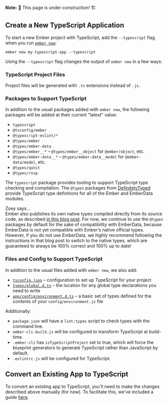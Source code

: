 **Note:** 🚧 This page is under construction! 🏗️

## Create a New TypeScript Application

To start a new Ember project with TypeScript, add the `--typescript` flag when you run [`ember new`][ember-new]:

```shell
ember new my-typescript-app --typescript
```

Using the `--typescript` flag changes the output of `ember new` in a few ways:

### TypeScript Project Files

Project files will be generated with `.ts` extensions instead of `.js`.

### Packages to Support TypeScript

In addition to the usual packages added with `ember new`, the following packages will be added at their current "latest" value:

- `typescript`
- `@tsconfig/ember`
- `@typescript-eslint/*`
- `@types/ember`
- `@types/ember-data`
- `@types/ember__*` – `@types/ember__object` for `@ember/object`, etc.
- `@types/ember-data__*` – `@types/ember-data__model` for `@ember-data/model`, etc.
- `@types/qunit`
- `@types/rsvp`

The `typescript` package provides tooling to support TypeScript type checking and compilation. The `@types` packages from [DefinitelyTyped] provide TypeScript type definitions for all of the Ember and EmberData modules.

<div class="cta">
  <div class="cta-note">
    <div class="cta-note-body">
      <div class="cta-note-heading">Zoey says...</div>
      <div class="cta-note-message">
        Ember also publishes its own native types compiled directly from its source code, as described <a href="https://blog.emberjs.com/stable-typescript-types-in-ember-5-1/">in this blog post</a>. For now, we continue to use the <code>@types</code> packages by default for the sake of compatibility with EmberData, because EmberData is not yet compatible with Ember’s native official types. However, if you do not use EmberData, we <i>highly</i> recommend following the instructions in that blog post to switch to the native types, which are guaranteed to always be 100% correct and 100% up to date!
      </div>
    </div>
    <img src="/images/mascots/zoey.png" role="presentation" alt="">
  </div>
</div>

### Files and Config to Support TypeScript

In addition to the usual files added with `ember new`, we also add:

- [`tsconfig.json`][tsconfig] – configuration to set up TypeScript for your project
- [`types/global.d.ts`][global-types] – the location for any global type declarations you need to write
- [`app/config/environment.d.ts`][environment-types] – a basic set of types defined for the contents of your `config/environment.js` file

Additionally:

- `package.json` will have a `lint:types` script to check types with the command line.
- `ember-cli-build.js` will be configured to transform TypeScript at build-time.
- `.ember-cli` has `isTypeScriptProject` set to true, which will force the blueprint generators to generate TypeScript rather than JavaScript by default.
- `.eslintrc.js` will be configured for TypeScript.

## Convert an Existing App to TypeScript

To convert an existing app to TypeScript, you'll need to make the changes described above manually (for now). To facilitate this, we've included a guide [here][converting].

<!-- Internal links -->

[converting]: ../application-development/converting-an-app/
[ember-new]: ../../getting-started/quick-start
[environment-types]: ../additional-resources/faq/#toc_environment-configuration-typings
[global-types]: ../additional-resources/faq/#toc_global-types-for-your-project
[tsconfig]: ../application-development/configuration/#toc_tsconfigjson

<!-- External links -->

[DefinitelyTyped]: https://github.com/DefinitelyTyped/DefinitelyTyped
